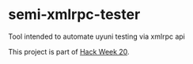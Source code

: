 # semi-xmlrpc-tester
Tool intended to automate uyuni testing via xmlrpc api

This project is part of [Hack Week 20](https://hackweek.suse.com/20/projects/semi-automated-xmlrpc-based-tool-for-uyuni-testing-written-in-rust-language).

